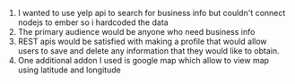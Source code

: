 1. I wanted to use yelp api to search for business info but couldn't connect nodejs to ember so i
hardcoded the data
2. The primary audience would be anyone who need business info
3. REST apis would be satisfied with making a profile that would allow users to save and delete any
information that they would like to obtain.
4. One additional addon I used is google map which allow to view map using latitude and longitude